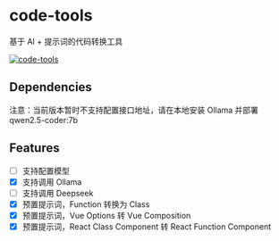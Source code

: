 # code-tools

基于 AI + 提示词的代码转换工具

[![code-tools](https://www.gausszhou.top/static/data/i/github/code-tools.webp)](https://gausszhou.github.io/code-tools/)


## Dependencies

注意：当前版本暂时不支持配置接口地址，请在本地安装 Ollama 并部署 qwen2.5-coder:7b

## Features

- [ ] 支持配置模型
- [x] 支持调用 Ollama
- [ ] 支持调用 Deepseek
- [x] 预置提示词，Function 转换为 Class
- [x] 预置提示词，Vue Options 转 Vue Composition
- [x] 预置提示词，React Class Component 转 React Function Component
